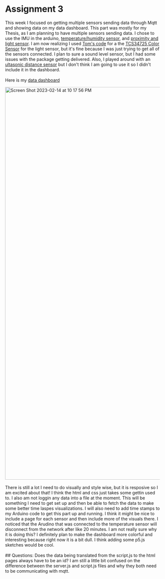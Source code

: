 # Assignment 3

This week I focused on getting multiple sensors sending data through Mqtt and showing data on my data dashboard. This part was mostly for my Thesis, as I am planning to have multiple sensors sending data. I chose to use the IMU in the arduino, [temperature/humidity sensor](https://www.amazon.com/Onyehn-Temperature-Humidity-Barometric-Pressure/dp/B07KR24P6P), and [proximity and light sensor](https://www.adafruit.com/product/466). I am now realizing I used [Tom's code](https://github.com/tigoe/LightProjects/tree/main/LightSensorProjects/) for a the [TCS34725 Color Sensor](https://ams.com/tcs34725) for the light sensor, but it's fine because I was just trying to get all of the sensors connected. I plan to sure a sound level sensor, but I had some issues with the package getting delivered. Also, I played around with an [ultasonic distance sensor](https://www.sparkfun.com/products/17777?gclid=EAIaIQobChMIrcKKvMyW_QIVmc3ICh0dgwApEAQYAiABEgLzefD_BwE) but I don't think I am going to use it so I didn't include it in the dashboard. 
<br></br>
Here is my [data dashboard](https://jasper-frost-hisser.glitch.me/index.html)

<img width="1278" alt="Screen Shot 2023-02-14 at 10 17 56 PM" src="https://user-images.githubusercontent.com/76453899/218923530-2ec9cdf0-36e3-4a8e-8fe8-ce2cebb75ee4.png">
<br></br>
There is still a lot I need to do visually and style wise, but it is resposive so I am excited about that!
I think the html and css just takes some gettin used to. I also am not loggin any data into a file at the moment. This will be something I need to get set up and then be able to fetch the data to make some better time laspes visualizations. I will also need to add time stamps to my Arduino code to get this part up and running. I think it might be nice to include a page for each sensor and then include more of the visuals there. 
I noticed that the Arudino that was connected to the temperature sensor will disconnect from the network after like 20 minutes. I am not really sure why it is doing this? I definitely plan to make the dashboard more colorful and interesting because right now it is a bit dull. I think adding some p5.js sketches would be cool. 
<br></br>
 ## Questions:
 Does the data being translated from the script.js to the html pages always have to be an id?
 I am still a little bit confused on the difference between the server.js and script.js files and why they both need to be communicating with mqtt.
